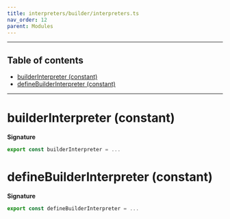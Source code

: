 ```yaml
---
title: interpreters/builder/interpreters.ts
nav_order: 12
parent: Modules
---
```


---

<h2 class="text-delta">Table of contents</h2>

- [builderInterpreter (constant)](#builderinterpreter-constant)
- [defineBuilderInterpreter (constant)](#definebuilderinterpreter-constant)

---

# builderInterpreter (constant)

**Signature**

```ts
export const builderInterpreter = ...
```

# defineBuilderInterpreter (constant)

**Signature**

```ts
export const defineBuilderInterpreter = ...
```
